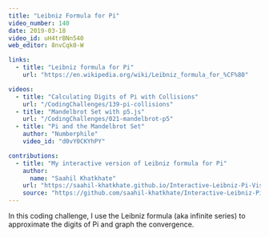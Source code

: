 ```yaml
---
title: "Leibniz Formula for Pi"
video_number: 140
date: 2019-03-18
video_id: uH4trBNn540
web_editor: 8nvCqk0-W

links:
  - title: "Leibniz formula for Pi"
    url: "https://en.wikipedia.org/wiki/Leibniz_formula_for_%CF%80"

videos:
  - title: "Calculating Digits of Pi with Collisions"
    url: "/CodingChallenges/139-pi-collisions"
  - title: "Mandelbrot Set with p5.js"
    url: "/CodingChallenges/021-mandelbrot-p5"
  - title: "Pi and the Mandelbrot Set"
    author: "Numberphile"
    video_id: "d0vY0CKYhPY"

contributions:
  - title: "My interactive version of Leibniz formula for Pi"
    author:
      name: "Saahil Khatkhate"
    url: "https://saahil-khatkhate.github.io/Interactive-Leibniz-Pi-Visualization/"
    source: "https://github.com/saahil-khatkhate/Interactive-Leibniz-Pi-Visualization"
---
```


In this coding challenge, I use the Leibniz formula (aka infinite series) to approximate the digits of Pi and graph the convergence.
